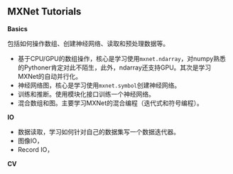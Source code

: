 
## MXNet Tutorials

**Basics**

包括如何操作数组、创建神经网络、读取和预处理数据等。

* 基于CPU/GPU的数组操作，核心是学习使用`mxnet.ndarray`，对numpy熟悉的Pythoner肯定对此不陌生，此外，ndarray还支持GPU。其次是学习MXNet的自动并行化。
* 神经网络图，核心是学习使用`mxnet.symbol`创建神经网络。
* 训练和推断。使用模块化接口训练一个神经网络。
* 混合数组和图。主要学习MXNet的混合编程（迭代式和符号编程）。



**IO**

* 数据读取，学习如何针对自己的数据集写一个数据迭代器。
* 图像IO，
* Record IO，


**CV**


